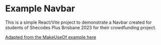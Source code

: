 # Example Navbar

This is a simple React/Vite project to demonstrate a Navbar created for students of Shecodes Plus Brisbane 2023 for their crowdfunding project.

[Adapted from the MakeUseOf example here](https://www.makeuseof.com/responsive-navigation-bar-using-html-and-css/)

